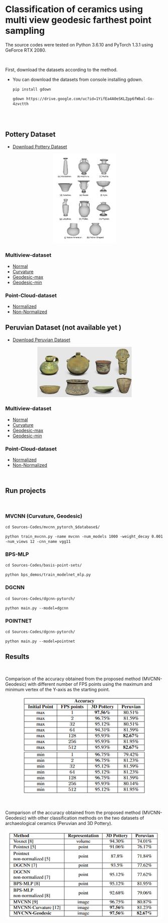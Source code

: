 # Classification of ceramics using multi view geodesic farthest point sampling

The source codes were tested on Python 3.6.10 and PyTorch 1.3.1 using GeForce RTX 2080.

<br/>

First, download the datasets according to the method.

- You can download the datasets from console installing gdown.
    ```
    pip install gdown
    ```
    ```
    gdown https://drive.google.com/uc?id=1YifEa4A0eSKLZpp6fWbal-Go-4zvctth
    ```
<br/>
<br/>

## Pottery Dataset 

- [Download Pottery Dataset](https://drive.google.com/uc?id=1yBtEC_Bg_hjqMh-gCaJ-OCazV40fChbn)

<p align="center"><img src="./Images/pottery_dataset.png" width =200px> </p>

### Multiview-dataset
- [Normal](https://drive.google.com/uc?id=1YifEa4A0eSKLZpp6fWbal-Go-4zvctth)
- [Curvature](https://drive.google.com/uc?id=1-yieCwBhbM1Wms_rfToUDqt2ZsxW_iKI)
- [Geodesic-max](https://drive.google.com/uc?id=1fgUrM-8dJud3C6U5aJeVYGcduY3yG4yk)
- [Geodesic-min](https://drive.google.com/uc?id=1228-VudFVDHqs_TnslPt4mKkH31ifpHx)
### Point-Cloud-dataset
- [Normalized](https://drive.google.com/uc?id=1ZxgzWpwNQ1x78sgZD2oOlTdqKe8n0B84)
- [Non-Normalized](https://drive.google.com/uc?id=1I3T4BZu06ohvguOzeMsebeNXUxXT0M0u)

## Peruvian Dataset (not available yet )

- [Download Peruvian Dataset](https://drive.google.com/uc?id=13bFdHO6R3Kbwa7roEhWcCuPkIPYD4b_m)

<p align="center"><img src="./Images/peruvian_dataset.png" width =300px> </p>

### Multiview-dataset
- [Normal](https://drive.google.com/uc?id=1wowscfqnn3OQPYZTQT79iT8Eip9e6M1M)
- [Curvature](https://drive.google.com/uc?id=16m-ABOpgFUQcVxyVMahXyGrDtKWgj-wz)
- [Geodesic-max](https://drive.google.com/uc?id=1jeQiu7QqUrpvOMd_kwMO-_qHuvMAePCl)
- [Geodesic-min](https://drive.google.com/uc?id=1yoLZWes7vcz8ciu9_AmPLwiFhY-ZlChE)
### Point-Cloud-dataset
- [Normalized](https://drive.google.com/uc?id=1-CpSj3rlmeAu5pThnqZaNHy1x75UEThd)
- [Non-Normalized](https://drive.google.com/uc?id=1nE9MsIzgKzy26jyx5Bnnv47HhfPeQa2F)

<br/>

## Run projects

<br/>

### MVCNN (Curvature, Geodesic)
```
cd Sources-Codes/mvcnn_pytorch_$database$/
```
```
python train_mvcnn.py -name mvcnn -num_models 1000 -weight_decay 0.001 -num_views 12 -cnn_name vgg11
```

### BPS-MLP
```
cd Sources-Codes/basis-point-sets/
```
```
python bps_demos/train_modelnet_mlp.py
```

### DGCNN
```
cd Sources-Codes/dgcnn-pytorch/
```
```
python main.py --model=dgcnn
```

### POINTNET
```
cd Sources-Codes/dgcnn-pytorch/
```
```
python main.py --model=pointnet
```

## Results

<br/>

Comparison of the accuracy obtained from the proposed method (MVCNN-Geodesic) with different number of FPS points using the maximum and minimum vertex of the Y-axis as the starting point.
<p align="center"><img src="./Images/table1.png" width =400px> </p>
<br/>

Comparison of the accuracy obtained from the proposed method (MVCNN-Geodesic) with other classification methods on the two datasets of archaeological ceramics (Peruvian and 3D Pottery). 
<br/>

<p align="center"><img src="./Images/table2.png" width =500px> </p>
